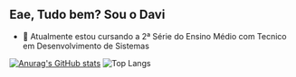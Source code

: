## Eae, Tudo bem? Sou o Davi

- 🌱 Atualmente estou cursando a 2ª Série do Ensino Médio com Tecnico em Desenvolvimento de Sistemas

[![Anurag's GitHub stats](https://github-readme-stats.vercel.app/api?username=DinizDDD&show_icons=true&theme=dracula)](https://github.com/DinizDDD/github-readme-stats)
![Top Langs](https://github-readme-stats.vercel.app/api/top-langs/?username=DinizDDD&layout=compact&show_icons=true&theme=dracula)
